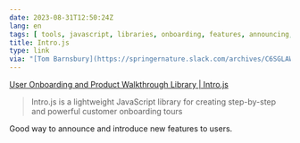 ```yaml
---
date: 2023-08-31T12:50:24Z
lang: en
tags: [ tools, javascript, libraries, onboarding, features, announcing, promoting ]
title: Intro.js
type: link
via: "[Tom Barnsbury](https://springernature.slack.com/archives/C6SGLAWJE/p1693504836840009?thread_ts=1693501603.024109&channel=C6SGLAWJE&message_ts=1693504836.840009)"
---
```


[User Onboarding and Product Walkthrough Library | Intro.js](https://introjs.com)

> Intro.js is a lightweight JavaScript library for creating step-by-step and powerful customer onboarding tours

Good way to announce and introduce new features to users.
